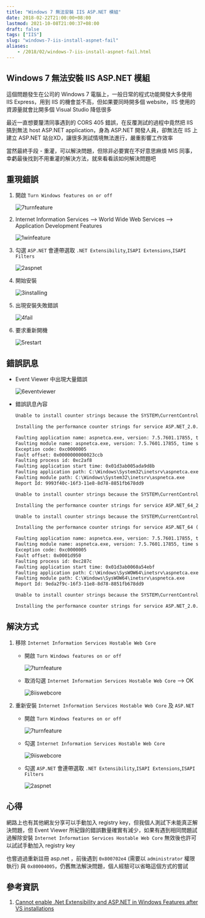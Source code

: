 ```yaml
---
title: "Windows 7 無法安裝 IIS ASP.NET 模組"
date: 2018-02-22T21:00:00+08:00
lastmod: 2021-10-08T21:00:37+08:00
draft: false
tags: ["IIS"]
slug: "windows-7-iis-install-aspnet-fail"
aliases:
    - /2018/02/windows-7-iis-install-aspnet-fail.html
---
```

## Windows 7 無法安裝 IIS ASP.NET 模組

這個問題發生在公司的 Windows 7 電腦上，一般日常的程式功能開發大多使用 IIS Express，用到 IIS 的機會並不高，但如果要同時開多個 website，IIS 使用的資源量就會比開多個 Visual Studio 降低很多

最近一直想要釐清同事遇到的 CORS 405 錯誤，在反覆測試的過程中竟然把 IIS 搞到無法 host ASP.NET application，身為 ASP.NET 開發人員，卻無法在 IIS 上建立 ASP.NET 站台XD，讓很多測試情境無法進行，嚴重影響工作效率

當然最終手段 - 重灌，可以解決問題，但除非必要實在不好意思麻煩 MIS 同事，幸虧最後找到不用重灌的解決方法，就來看看該如何解決問題吧

## 重現錯誤

1. 開啟 `Turn Windows features on or off`

    ![7turnfeature](https://user-images.githubusercontent.com/3851540/36530078-19c3f54a-17f5-11e8-9f9e-2883f98a526c.png)

2. Internet Information Services --> World Wide Web Services --> Application Development Features

    ![1winfeature](https://user-images.githubusercontent.com/3851540/36530072-18da143e-17f5-11e8-890a-5a04705f1e03.png)

3. 勾選 `ASP.NET` 會連帶選取 `.NET Extensibility`,`ISAPI Extensions`,`ISAPI Filters`

    ![2aspnet](https://user-images.githubusercontent.com/3851540/36530073-1901a63e-17f5-11e8-8063-f697d4d28fbc.png)

4. 開始安裝

    ![3installing](https://user-images.githubusercontent.com/3851540/36530074-19272eae-17f5-11e8-9cb9-b3288673f4d7.png)

5. 出現安裝失敗錯誤

    ![4fail](https://user-images.githubusercontent.com/3851540/36530075-1952e2a6-17f5-11e8-91b1-08e0b5bf5dba.png)

6. 要求重新開機

    ![5restart](https://user-images.githubusercontent.com/3851540/36530076-1978121a-17f5-11e8-8a1e-98331247d1ef.png)

## 錯誤訊息

* Event Viewer 中出現大量錯誤

    ![6eventviewer](https://user-images.githubusercontent.com/3851540/36530077-199e9e80-17f5-11e8-95f0-08652c566469.png)

* 錯誤訊息內容

    ```txt
    Unable to install counter strings because the SYSTEM\CurrentControlSet\Services\ASP.NET_2.0.50727\Performance key could not be opened or accessed. The first DWORD in the Data section contains the Win32 error code.
    ```

    ```txt
    Installing the performance counter strings for service ASP.NET_2.0.50727 (ASP.NET_2.0.50727) failed. The first DWORD in the Data section contains the error code.
    ```

    ```txt
    Faulting application name: aspnetca.exe, version: 7.5.7601.17855, time stamp: 0x4fc84161
    Faulting module name: aspnetca.exe, version: 7.5.7601.17855, time stamp: 0x4fc84161
    Exception code: 0xc0000005
    Fault offset: 0x0000000000023ccb
    Faulting process id: 0xc2af8
    Faulting application start time: 0x01d3ab005ada9d8b
    Faulting application path: C:\Windows\System32\inetsrv\aspnetca.exe
    Faulting module path: C:\Windows\System32\inetsrv\aspnetca.exe
    Report Id: 9993f40c-16f3-11e8-8d78-8851fb678dd9
    ```

    ```txt
    Unable to install counter strings because the SYSTEM\CurrentControlSet\Services\ASP.NET_64_2.0.50727\Performance key could not be opened or accessed. The first DWORD in the Data section contains the Win32 error code.
    ```

    ```txt
    Installing the performance counter strings for service ASP.NET_64_2.0.50727 (ASP.NET_64_2.0.50727) failed. The first DWORD in the Data section contains the error code.
    ```

    ```txt
    Unable to install counter strings because the SYSTEM\CurrentControlSet\Services\ASP.NET_64\Performance key could not be opened or accessed. The first DWORD in the Data section contains the Win32 error code.
    ```

    ```txt
    Installing the performance counter strings for service ASP.NET_64 (ASP.NET_64) failed. The first DWORD in the Data section contains the error code.
    ```

    ```txt
    Faulting application name: aspnetca.exe, version: 7.5.7601.17855, time stamp: 0x4fc8366d
    Faulting module name: aspnetca.exe, version: 7.5.7601.17855, time stamp: 0x4fc8366d
    Exception code: 0xc0000005
    Fault offset: 0x0001d950
    Faulting process id: 0xc287c
    Faulting application start time: 0x01d3ab0060a54ebf
    Faulting application path: C:\Windows\SysWOW64\inetsrv\aspnetca.exe
    Faulting module path: C:\Windows\SysWOW64\inetsrv\aspnetca.exe
    Report Id: 9eda2f9c-16f3-11e8-8d78-8851fb678dd9
    ```

    ```txt
    Unable to install counter strings because the SYSTEM\CurrentControlSet\Services\ASP.NET_2.0.50727\Performance key could not be opened or accessed. The first DWORD in the Data section contains the Win32 error code.
    ```

    ```txt
    Installing the performance counter strings for service ASP.NET_2.0.50727 (ASP.NET_2.0.50727) failed. The first DWORD in the Data section contains the error code.
    ```

## 解決方式

1. 移除 `Internet Information Services Hostable Web Core`
    * 開啟 `Turn Windows features on or off`

        ![7turnfeature](https://user-images.githubusercontent.com/3851540/36530078-19c3f54a-17f5-11e8-9f9e-2883f98a526c.png)

    * 取消勾選 `Internet Information Services Hostable Web Core` --> OK

        ![8iiswebcore](https://user-images.githubusercontent.com/3851540/36530079-19e8125e-17f5-11e8-8bc9-30abdceecae3.png)

2. 重新安裝 `Internet Information Services Hostable Web Core` 及 `ASP.NET`
    * 開啟 `Turn Windows features on or off`

        ![7turnfeature](https://user-images.githubusercontent.com/3851540/36530078-19c3f54a-17f5-11e8-9f9e-2883f98a526c.png)

    * 勾選 `Internet Information Services Hostable Web Core`

        ![9iiswebcore](https://user-images.githubusercontent.com/3851540/36530080-1a0d7a9e-17f5-11e8-9706-7b265bd6a676.png)

    * 勾選 `ASP.NET` 會連帶選取 `.NET Extensibility`,`ISAPI Extensions`,`ISAPI Filters`

        ![2aspnet](https://user-images.githubusercontent.com/3851540/36530073-1901a63e-17f5-11e8-8063-f697d4d28fbc.png)

## 心得

網路上也有其他網友分享可以手動加入 registry key，但我個人測試下未能真正解決問題，但 Event Viewer 所紀錄的錯誤數量確實有減少，如果有遇到相同問題試過解除安裝 `Internet Information Services Hostable Web Core` 無效後也許可以試試手動加入 registry key

也嘗過過重新註冊 asp.net ，前後遇到 `0x800702e4` (需要以 `administrator` 權限執行) 與 `0x80004005`，仍舊無法解決問題，個人經驗可以省略這個方式的嘗試

## 參考資訊

1. [Cannot enable .Net Extensibility and ASP.NET in Windows Features after VS installations](https://forums.asp.net/t/2001507.aspx?Cannot+enable+Net+Extensibility+and+ASP+NET+in+Windows+Features+after+VS+installations)
